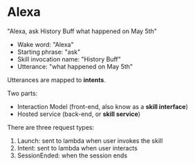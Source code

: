 # Alexa

"Alexa, ask History Buff what happened on May 5th"

- Wake word: "Alexa"
- Starting phrase: "ask"
- Skill invocation name: "History Buff"
- Utterance: "what happened on May 5th"

Utterances are mapped to **intents**.

Two parts:
- Interaction Model (front-end, also know as a **skill interface**)
- Hosted service (back-end, or **skill service**)

There are three request types:
1. Launch: sent to lambda when user invokes the skill
2. Intent: sent to lambda when user interacts
3. SessionEnded: when the session ends
